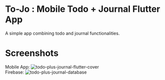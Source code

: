 # To-Jo : Mobile Todo + Journal Flutter App 
A simple app combining todo and journal functionalities.
# Screenshots
Mobile App:
![todo-plus-journal-flutter-cover](https://github.com/ue-an/todo-journal/assets/68469141/5d2f0919-da04-4838-a554-6fbe2b44c0bc)
<br>
Firebase:
![todo-plus-journal-database](https://github.com/ue-an/todo-journal/assets/68469141/c807a960-2120-43e6-b141-2e4487eb2755)
